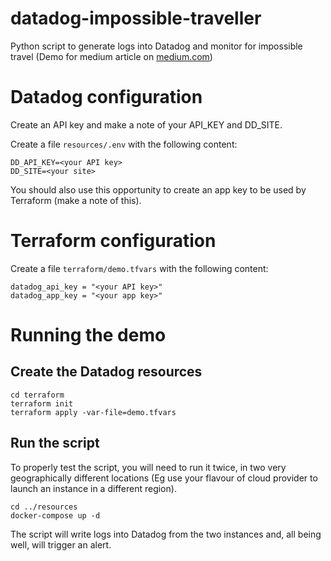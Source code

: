# datadog-impossible-traveller

Python script to generate logs into Datadog and monitor for impossible travel (Demo for medium article on [medium.com](https://tjtharrison.medium.com/))

# Datadog configuration

Create an API key and make a note of your API_KEY and DD_SITE.

Create a file `resources/.env` with the following content:

```
DD_API_KEY=<your API key>
DD_SITE=<your site>
```

You should also use this opportunity to create an app key to be used by Terraform (make a note of this).

# Terraform configuration

Create a file `terraform/demo.tfvars` with the following content:

```
datadog_api_key = "<your API key>"
datadog_app_key = "<your app key>"
```

# Running the demo

## Create the Datadog resources

```
cd terraform
terraform init
terraform apply -var-file=demo.tfvars
```

## Run the script

To properly test the script, you will need to run it twice, in two very geographically different locations (Eg use your flavour of cloud provider to launch an instance in a different region).

```
cd ../resources
docker-compose up -d
```

The script will write logs into Datadog from the two instances and, all being well, will trigger an alert.